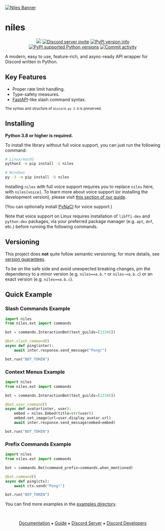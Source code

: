 <!-- SPDX-License-Identifier: MIT -->

[![Niles Banner](https://raw.githubusercontent.com/NilesDev/niles/master/assets/banner.png)](https://niles.dev/)

niles
=======
<p align="center">
    <img src="https://img.shields.io/github/actions/workflow/status/NilesDev/niles/lint-test.yml?branch=master&style=flat-square"></img>
    <a href="https://discord.gg/niles"><img src="https://img.shields.io/discord/808030843078836254?style=flat-square&color=5865f2&logo=discord&logoColor=ffffff&label=discord" alt="Discord server invite" /></a>
    <a href="https://pypi.org/project/niles/"><img src="https://img.shields.io/pypi/v/niles.svg?style=flat-square" alt="PyPI version info" /></a>
    <a href="https://pypi.org/project/niles/"><img src="https://img.shields.io/pypi/pyversions/niles.svg?style=flat-square" alt="PyPI supported Python versions" /></a>
    <a href="https://github.com/NilesDev/niles/commits"><img src="https://img.shields.io/github/commit-activity/w/NilesDev/niles.svg?style=flat-square" alt="Commit activity" /></a>
</p>

A modern, easy to use, feature-rich, and async-ready API wrapper for Discord written in Python.

Key Features
------------

- Proper rate limit handling.
- Type-safety measures.
- [FastAPI](https://fastapi.tiangolo.com/)-like slash command syntax.

<sup>The syntax and structure of `discord.py 2.0` is preserved.</sup>

Installing
----------

**Python 3.8 or higher is required.**

To install the library without full voice support, you can just run the
following command:

``` sh
# Linux/macOS
python3 -m pip install -U niles

# Windows
py -3 -m pip install -U niles
```

Installing `niles` with full voice support requires you to replace `niles` here, with `niles[voice]`. To learn more about voice support (or installing the development version), please visit [this section of our guide](https://guide.niles.dev/prerequisites/installing-niles/).

(You can optionally install [PyNaCl](https://pypi.org/project/PyNaCl/) for voice support.)

Note that voice support on Linux requires installation of `libffi-dev` and `python-dev` packages, via your preferred package manager (e.g. `apt`, `dnf`, etc.) before running the following commands.

Versioning
----------

This project does **not** quite follow semantic versioning; for more details, see [version guarantees](https://docs.niles.dev/en/latest/version_guarantees.html).

To be on the safe side and avoid unexpected breaking changes, pin the dependency to a minor version (e.g. `niles==a.b.*` or `niles~=a.b.c`) or an exact version (e.g. `niles==a.b.c`).

Quick Example
-------------

### Slash Commands Example

``` py
import niles
from niles.ext import commands

bot = commands.InteractionBot(test_guilds=[12345])

@bot.slash_command()
async def ping(inter):
    await inter.response.send_message("Pong!")

bot.run("BOT_TOKEN")
```

### Context Menus Example

``` py
import niles
from niles.ext import commands

bot = commands.InteractionBot(test_guilds=[12345])

@bot.user_command()
async def avatar(inter, user):
    embed = niles.Embed(title=str(user))
    embed.set_image(url=user.display_avatar.url)
    await inter.response.send_message(embed=embed)

bot.run("BOT_TOKEN")
```

### Prefix Commands Example

``` py
import niles
from niles.ext import commands

bot = commands.Bot(command_prefix=commands.when_mentioned)

@bot.command()
async def ping(ctx):
    await ctx.send("Pong!")

bot.run("BOT_TOKEN")
```

You can find more examples in the [examples directory](./examples).

<br>
<p align="center">
    <a href="https://docs.niles.dev/">Documentation</a>
    ⁕
    <a href="https://guide.niles.dev/">Guide</a>
    ⁕
    <a href="https://discord.gg/niles">Discord Server</a>
    ⁕
    <a href="https://discord.gg/discord-developers">Discord Developers</a>
</p>
<br>
